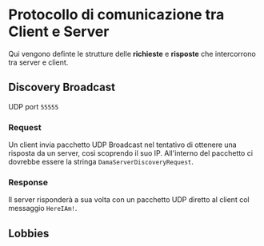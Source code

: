 # Protocollo di comunicazione tra Client e Server

Qui vengono definte le strutture delle **richieste** e **risposte** che intercorrono tra server e client.

## Discovery Broadcast

UDP port `55555`

### Request

Un client invia pacchetto UDP Broadcast nel tentativo di ottenere una risposta da un server, così scoprendo il suo IP.
All'interno del pacchetto ci dovrebbe essere la stringa `DamaServerDiscoveryRequest`.

### Response

Il server risponderà a sua volta con un pacchetto UDP diretto al client col messaggio `HereIAm!`.

## Lobbies
